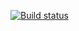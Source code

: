 [![Build status](https://ci.appveyor.com/api/projects/status/8wcpvi29pqtwexmr?svg=true)](https://ci.appveyor.com/project/NataliaS007/ibank)
